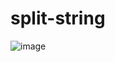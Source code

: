 # split-string
![image](https://github.com/user-attachments/assets/d470f5b0-c5a5-4f02-bf2f-5eb70baa694d)
